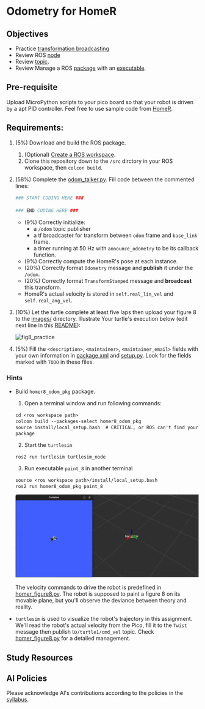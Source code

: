 # Odometry for HomeR
## Objectives
- Practice [transformation broadcasting](https://docs.ros.org/en/jazzy/Tutorials/Intermediate/Tf2/Writing-A-Tf2-Broadcaster-Py.html)
- Review ROS [node](https://docs.ros.org/en/jazzy/Tutorials/Beginner-CLI-Tools/Understanding-ROS2-Nodes/Understanding-ROS2-Nodes.html)
- Review [topic](https://docs.ros.org/en/jazzy/Tutorials/Beginner-CLI-Tools/Understanding-ROS2-Topics/Understanding-ROS2-Topics.html).
- Review Manage a ROS [package](https://docs.ros.org/en/jazzy/Tutorials/Beginner-Client-Libraries/Creating-Your-First-ROS2-Package.html) with an [executable](https://docs.ros.org/en/jazzy/Tutorials/Beginner-Client-Libraries/Writing-A-Simple-Py-Publisher-And-Subscriber.html).

## Pre-requisite
Upload MicroPython scripts to your pico board so that your robot is driven by a apt PID controller.
Feel free to use sample code from [HomeR](https://github.com/linzhangUCA/homer/tree/2425/homer_control/pico_scripts).

## Requirements: 
1. (5%) Download and build the ROS package. 
   1. (Optional) [Create a ROS workspace](https://docs.ros.org/en/jazzy/Tutorials/Beginner-Client-Libraries/Creating-A-Workspace/Creating-A-Workspace.html#create-a-new-directory). 
   2. Clone this repository down to the `/src` dirctory in your ROS workspace, then `colcon build`.

2. (58%) Complete the [odom_talker.py](homer8_odom_pkg/homer8_odom_pkg/odom_talker.py).
   Fill code between the commented lines:
   ```python
   ### START CODING HERE ###

   ### END CODING HERE ###
   ```
   - (9%) Correctly initialize:
     - a `/odom` topic publisher
     - a tf broadcaster for transform between `odom` frame and `base_link` frame.
     - a timer running at 50 Hz with `announce_odometry` to be its callback function.
   - (9%) Correctly compute the HomeR's pose at each instance.
   - (20%) Correctly format `Odometry` message and **publish** it under the `/odom`.
   - (20%) Correctly format `TransformStamped` message and **broadcast** this transform.
   - HomeR's actual velocity is stored in `self.real_lin_vel` and `self.real_ang_vel`.
   


3. (10%) Let the turtle complete at least five laps then upload your figure 8 to the [images/](/images/) directory.
   Illustrate Your turtle's execution below (edit next line in this [README](README.md)):
   
   ![fig8_practice](turtlesim_play_pkg/images/fig8_practice.png)
   
4. (5%) Fill the `<description>`, `<maintainer>`, `<maintainer_email>` fields with your own information in [package.xml](turtlesim_play_pkg/package.xml) and [setup.py](turtlesim_play_pkg/setup.py).
Look for the fields marked with `TODO` in these files.

### Hints
- Build `homer8_odom_pkg` package.
  1. Open a terminal window and run following commands:
   ```console
   cd <ros workspace path>
   colcon build --packages-select homer8_odom_pkg
   source install/local_setup.bash  # CRITICAL, or ROS can't find your package
   ```
  2. Start the `turtlesim`
   ```console
   ros2 run turtlesim turtlesim_node
   ```
  3. Run executable `paint_8` in another terminal
   ```console
   source <ros workspace path>/install/local_setup.bash
   ros2 run homer8_odom_pkg paint_8
   ```

  ![homer8_demo](/images/homer8_demo.gif)

  The velocity commands to drive the robot is predefined in [homer_figure8.py](homer8_odom_pkg/homer8_odom_pkg/homer_figure8.py).
  The robot is supposed to paint a figure 8 on its movable plane, but you'll observe the deviance between theory and reality.
   
- `turtlesim` is used to visualize the robot's trajectory in this assignment.
  We'll read the robot's actual velocity from the Pico, fill it to the `Twist` message then publish to`/turtle1/cmd_vel` topic.
  Check [homer_figure8.py](homer8_odom_pkg/homer8_odom_pkg/homer_figure8.py) for a detailed management.
   

   
## Study Resources


## AI Policies
Please acknowledge AI's contributions according to the policies in the [syllabus](https://linzhanguca.github.io/_docs/robotics2-2025/syllabus.pdf).
